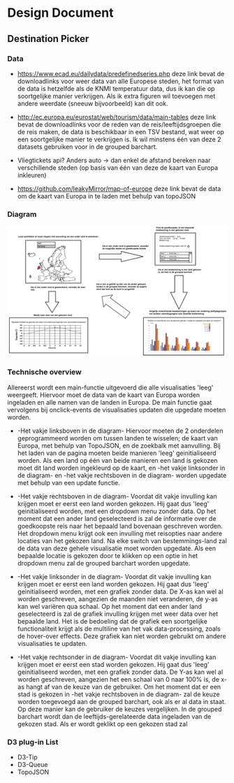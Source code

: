 # Design Document

## Destination Picker

### Data 

- https://www.ecad.eu/dailydata/predefinedseries.php  deze link bevat de downloadlinks voor weer data van alle Europese steden, 
het format van de data is hetzelfde als de KNMI temperatuur data, dus ik kan die op soortgelijke manier verkrijgen. Als ik extra 
figuren wil toevoegen met andere weerdate (sneeuw bijvoorbeeld) kan dit ook.

- http://ec.europa.eu/eurostat/web/tourism/data/main-tables  deze link bevat de downloadlinks voor de reden van de reis/leeftijdsgroepen
die de reis maken, de data is beschikbaar in een TSV bestand, wat weer op een soortgelijke manier te verkrijgen is. Ik wil minstens 
één van deze 2 datasets gebruiken voor in de grouped barchart.

- Vliegtickets api? Anders auto -> dan enkel de afstand bereken naar verschillende steden (op basis van één van deze de kaart van Europa inkleuren)

- https://github.com/leakyMirror/map-of-europe deze link bevat de data om de kaart van Europa in te laden met behulp van topoJSON


### Diagram

![alt text](https://github.com/StevenProg/ProgrammeerProject/blob/master/Images/Proposal_Europe_Diagram.jpg)

### Technische overview

Allereerst wordt een main-functie uitgevoerd die alle visualisaties 'leeg' weergeeft. Hiervoor moet de data van de kaart van Europa worden ingeladen en alle namen van de landen in Europa. De main functie gaat vervolgens bij onclick-events de visualisaties updaten die upgedate moeten worden.

- -Het vakje linksboven in de diagram- Hiervoor moeten de 2 onderdelen geprogrammeerd worden om tussen landen te wisselen; de kaart van Europa, met behulp van TopoJSON, en de zoekbalk met aanvulling. Bij het laden van de pagina moeten beide manieren 'leeg' geinitialiseerd worden. Als een land op één van beide manieren een land is gekozen moet dit land worden ingekleurd op de kaart, en -het vakje linksonder in de diagram- en -het vakje rechtsboven in de diagram- worden upgedate met behulp van een update functie. 

- -Het vakje rechtsboven in de diagram- Voordat dit vakje invulling kan krijgen moet er eerst een land worden gekozen. Hij gaat dus 'leeg' geinitialiseerd worden, met een dropdown menu zonder data. Op het moment dat een ander land geselecteerd is zal de informatie over de goedkoopste reis naar het bepaald land bovenaan geschreven worden. Het dropdown menu krijgt ook een invulling met reisopties naar andere locaties van het gekozen land. Na elke switch van bestemmings-land zal de data van deze gehele visualisatie moet worden upgedate. Als een bepaalde locatie is gekozen door te klikken op een optie in het dropdown menu zal de grouped barchart worden upgedate.

- -Het vakje linksonder in de diagram- Voordat dit vakje invulling kan krijgen moet er eerst een land worden gekozen. Hij gaat dus 'leeg' geinitialiseerd worden, met een grafiek zonder data. De X-as kan wel al worden geschreven, aangezien de maanden niet veranderen, de y-as kan wel variëren qua schaal. Op het moment dat een ander land geselecteerd is zal de grafiek invulling krijgen met weer data over het bepaalde land. Het is de bedoeling dat de grafiek een soortgelijke functionaliteit krijgt als de multiline van het vak data-processing, zoals de hover-over effects. Deze grafiek kan niet worden gebruikt om andere visualisaties te updaten.

- -Het vakje rechtsonder in de diagram- Voordat dit vakje invulling kan krijgen moet er eerst een stad worden gekozen. Hij gaat dus 'leeg' geinitialiseerd worden, met een grafiek zonder data. De Y-as kan wel al worden geschreven, aangezien het een schaal van 0 naar 100% is, de x-as hangt af van de keuze van de gebruiker. Om het moment dat er een stad is gekozen in -het vakje rechtsboven in de diagram- zal de keuze worden toegevoegd aan de grouped barchart, ook als er al data in staat. Op deze manier kan de gebruiker de keuzes vergelijken. In de grouped barchart wordt dan de leeftijds-gerelateerde data ingeladen van de gekozen stad. Als er wordt geklikt 
op een gekozen stad zal 

### D3 plug-in List

- D3-Tip
- D3-Queue
- TopoJSON
